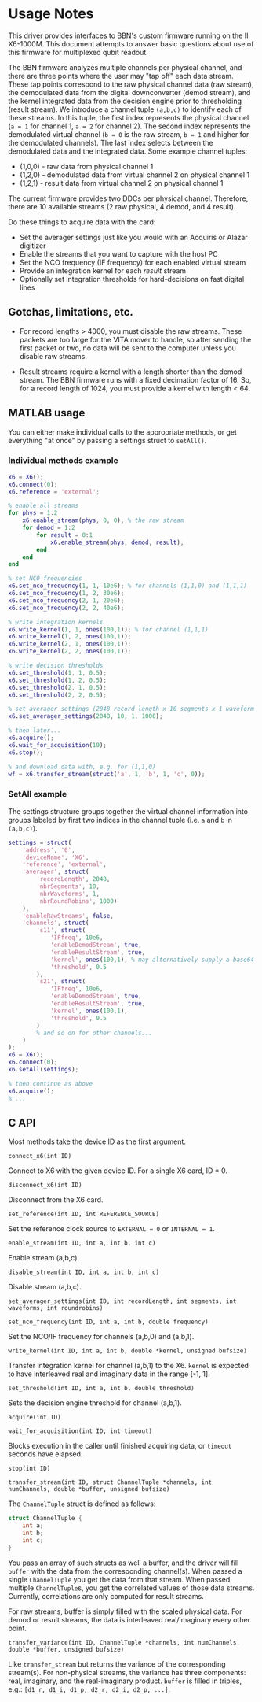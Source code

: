 # Usage Notes

This driver provides interfaces to BBN's custom firmware running on the II
X6-1000M. This document attempts to answer basic questions about use of this
firmware for multiplexed qubit readout.

The BBN firmware analyzes multiple channels per physical channel, and there are
three points where the user may "tap off" each data stream. These tap points
correspond to the raw physical channel data (raw stream), the demodulated data
from the digital downconverter (demod stream), and the kernel integrated data
from the decision engine prior to thresholding (result stream). We introduce a
channel tuple `(a,b,c)` to identify each of these streams. In this tuple, the
first index represents the physical channel (`a = 1` for channel 1, `a = 2` for
channel 2). The second index represents the demodulated virtual channel (`b = 0`
is the raw stream, `b = 1` and higher for the demodulated channels). The last
index selects between the demodulated data and the integrated data. Some example channel tuples:

* (1,0,0) - raw data from physical channel 1
* (1,2,0) - demodulated data from virtual channel 2 on physical channel 1
* (1,2,1) - result data from virtual channel 2 on physical channel 1

The current firmware provides two DDCs per physical channel. Therefore, there
are 10 available streams (2 raw physical, 4 demod, and 4 result).

Do these things to acquire data with the card:

* Set the averager settings just like you would with an Acquiris or Alazar
  digitizer
* Enable the streams that you want to capture with the host PC
* Set the NCO frequency (IF frequency) for each enabled virtual stream
* Provide an integration kernel for each *result* stream
* Optionally set integration thresholds for hard-decisions on fast digital lines


## Gotchas, limitations, etc.

* For record lengths > 4000, you must disable the raw streams. These packets are
  too large for the VITA mover to handle, so after sending the first packet or
  two, no data will be sent to the computer unless you disable raw streams.

* Result streams require a kernel with a length shorter than the demod stream.
  The BBN firmware runs with a fixed decimation factor of 16. So, for a record
  length of 1024, you must provide a kernel with length < 64.


## MATLAB usage

You can either make individual calls to the appropriate methods, or get
everything "at once" by passing a settings struct to `setAll()`.

### Individual methods example

```matlab
x6 = X6();
x6.connect(0);
x6.reference = 'external';

% enable all streams
for phys = 1:2
	x6.enable_stream(phys, 0, 0); % the raw stream
	for demod = 1:2
		for result = 0:1
			x6.enable_stream(phys, demod, result);
		end
	end
end

% set NCO frequencies
x6.set_nco_frequency(1, 1, 10e6); % for channels (1,1,0) and (1,1,1)
x6.set_nco_frequency(1, 2, 30e6);
x6.set_nco_frequency(2, 1, 20e6);
x6.set_nco_frequency(2, 2, 40e6);

% write integration kernels
x6.write_kernel(1, 1, ones(100,1)); % for channel (1,1,1)
x6.write_kernel(1, 2, ones(100,1));
x6.write_kernel(2, 1, ones(100,1));
x6.write_kernel(2, 2, ones(100,1));

% write decision thresholds
x6.set_threshold(1, 1, 0.5);
x6.set_threshold(1, 2, 0.5);
x6.set_threshold(2, 1, 0.5);
x6.set_threshold(2, 2, 0.5);

% set averager settings (2048 record length x 10 segments x 1 waveform x 1000 round robins)
x6.set_averager_settings(2048, 10, 1, 1000);

% then later...
x6.acquire();
x6.wait_for_acquisition(10);
x6.stop();

% and download data with, e.g. for (1,1,0)
wf = x6.transfer_stream(struct('a', 1, 'b', 1, 'c', 0));
```

### SetAll example

The settings structure groups together the virtual channel information into
groups labeled by first two indices in the channel tuple (i.e. `a` and `b` in
`(a,b,c)`).

```matlab
settings = struct(
	'address', '0',
	'deviceName', 'X6',
	'reference', 'external',
	'averager', struct(
		'recordLength', 2048,
		'nbrSegments', 10,
		'nbrWaveforms', 1,
		'nbrRoundRobins', 1000)
	),
	'enableRawStreams', false,
	'channels', struct(
		's11', struct(
			'IFfreq', 10e6,
			'enableDemodStream', true,
			'enableResultStream', true,
			'kernel', ones(100,1), % may alternatively supply a base64 encoded string of kernel
			'threshold', 0.5
		),
		's21', struct(
			'IFfreq', 10e6,
			'enableDemodStream', true,
			'enableResultStream', true,
			'kernel', ones(100,1),
			'threshold', 0.5
		)
		% and so on for other channels...
	)
);
x6 = X6();
x6.connect(0);
x6.setAll(settings);

% then continue as above
x6.acquire();
% ...

```

## C API

Most methods take the device ID as the first argument.

`connect_x6(int ID)`

Connect to X6 with the given device ID. For a single X6 card, ID = 0.

`disconnect_x6(int ID)`

Disconnect from the X6 card.

`set_reference(int ID, int REFERENCE_SOURCE)`

Set the reference clock source to `EXTERNAL = 0` or `INTERNAL = 1`.

`enable_stream(int ID, int a, int b, int c)`

Enable stream (a,b,c).

`disable_stream(int ID, int a, int b, int c)`

Disable stream (a,b,c).

`set_averager_settings(int ID, int recordLength, int segments, int waveforms, int roundrobins)`

`set_nco_frequency(int ID, int a, int b, double frequency)`

Set the NCO/IF frequency for channels (a,b,0) and (a,b,1).

`write_kernel(int ID, int a, int b, double *kernel, unsigned bufsize)`

Transfer integration kernel for channel (a,b,1) to the X6. `kernel` is expected
to have interleaved real and imaginary data in the range [-1, 1].

`set_threshold(int ID, int a, int b, double threshold)`

Sets the decision engine threshold for channel (a,b,1).

`acquire(int ID)`

`wait_for_acquisition(int ID, int timeout)`

Blocks execution in the caller until finished acquiring data, or `timeout`
seconds have elapsed.

`stop(int ID)`

`transfer_stream(int ID, struct ChannelTuple *channels, int numChannels, double *buffer, unsigned bufsize)`

The `ChannelTuple` struct is defined as follows:
```C
struct ChannelTuple {
	int a;
	int b;
	int c;
}
```

You pass an array of such structs as well a buffer, and the driver will fill
`buffer` with the data from the corresponding channel(s). When passed a single
`ChannelTuple` you get the data from that stream. When passed multiple
`ChannelTuple`s, you get the correlated values of those data streams. Currently,
correlations are only computed for result streams.

For raw streams, buffer is simply filled with the scaled physical data. For
demod or result streams, the data is interleaved real/imaginary every other
point.

`transfer_variance(int ID, ChannelTuple *channels, int numChannels, double *buffer, unsigned bufsize)`

Like `transfer_stream` but returns the variance of the corresponding
stream(s). For non-physical streams, the variance has three components: real,
imaginary, and the real-imaginary product. `buffer` is filled in triples, e.g.:
`[d1_r, d1_i, d1_p, d2_r, d2_i, d2_p, ...]`.
